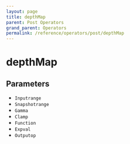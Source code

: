 ```yaml
---
layout: page
title: depthMap
parent: Post Operators
grand_parent: Operators
permalink: /reference/operators/post/depthMap
---
```


# depthMap

## Parameters

* `Inputrange`
* `Snapshotrange`
* `Gamma`
* `Clamp`
* `Function`
* `Expval`
* `Outputop`
